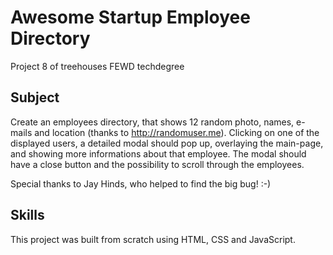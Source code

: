# Awesome Startup Employee Directory
Project 8 of treehouses FEWD techdegree

## Subject
Create an employees directory, that shows 12 random photo, names, e-mails and location (thanks to http://randomuser.me). Clicking on one of the displayed users, a detailed modal should pop up, overlaying the main-page, and showing more informations about that employee. The modal should have a close button and the possibility to scroll through the employees.

Special thanks to Jay Hinds, who helped to find the big bug! :-)

## Skills
This project was built from scratch using HTML, CSS and JavaScript.
